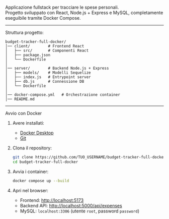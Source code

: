 Applicazione fullstack per tracciare le spese personali.  
Progetto sviluppato con React, Node.js + Express e MySQL, completamente eseguibile tramite Docker Compose.

---

Struttura progetto:
```
budget-tracker-full-docker/
│── client/        # Frontend React
│   ├── src/       # Componenti React
│   ├── package.json
│   └── Dockerfile
│
│── server/        # Backend Node.js + Express
│   ├── models/    # Modelli Sequelize
│   ├── index.js   # Entrypoint server
│   ├── db.js      # Connessione DB
│   └── Dockerfile
│
│── docker-compose.yml   # Orchestrazione container
│── README.md
```

---

Avvio con Docker
1. Avere installati:
   - [Docker Desktop](https://www.docker.com/products/docker-desktop/)  
   - [Git](https://git-scm.com/)  

2. Clona il repository:
   ```bash
   git clone https://github.com/TUO_USERNAME/budget-tracker-full-docker.git
   cd budget-tracker-full-docker
   ```

3. Avvia i container:
   ```bash
   docker compose up --build
   ```

4. Apri nel browser:
   - Frontend: [http://localhost:5173](http://localhost:5173)  
   - Backend API: [http://localhost:5000/api/expenses](http://localhost:5000/api/expenses)  
   - MySQL: `localhost:3306` (utente `root`, password `password`)
